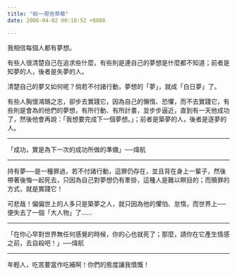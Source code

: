 ```yaml
---
title: "給──那些草莓"
date: 2006-04-02 00:10:52 +0800

---
```



我相信每個人都有夢想。



有些人很清楚自己在追求些什麼，有些則是連自己的夢想是什麼都不知道；前者是知夢的人，後者是失夢的人。



清楚自己的夢又如何呢？倘若不付諸行動，夢想的「夢」，就成「白日夢」了。



有些人胸懷鴻鵠之志，卻步去實踐它，因為自己的懶惰、恐懼，而不去實踐它，有些則是會為的他們的夢想，有所行動、有所計畫，並步步逼近，直到有一天他成功了，然後他會再說：「我想要完成下一個夢想。」；前者是築夢的人，後者是逐夢的人。



<hr />



「成功，實是為下一次的成功所做的準備」──煒航



<hr />



持有夢──是一種罪過，若不付諸行動，這罪仍存在，並且背在身上一輩子，然後帶著後悔一起死去，只因為自己對夢想仍有牽掛，這種人是難以瞑目的；而贖罪的方式，就是實踐它！



可悲哉！偏偏世上的人多只是築夢之人，就只因為他的懼怕、怠惰，而世界上──便失去了一個「大人物」了......



<hr />



「在你心早對世界無任何感覺的時候，你的心也就死了；那麼，請你在它產生情感之前，去自殺吧！」──煒航



<hr />



年輕人，吃苦要當作吃補啊！你們的態度讓我憤慨！


